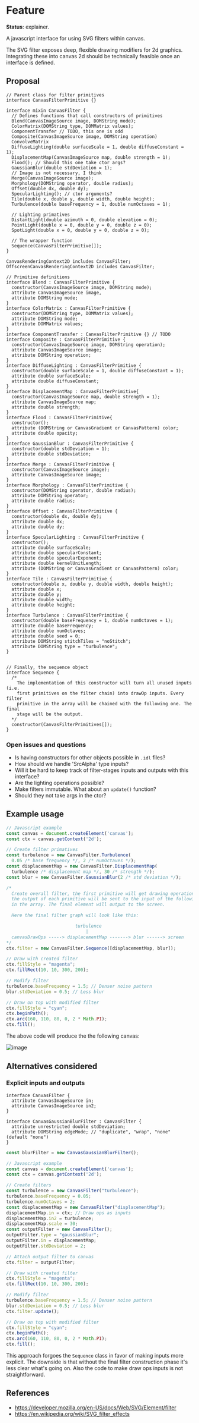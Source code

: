 Feature
=======
**Status**: explainer.

A javascript interface for using SVG filters within canvas.

The SVG filter exposes deep, flexible drawing modifiers for 2d graphics.
Integrating these into canvas 2d should be technically feasible once an
interface is defined.

Proposal
--------

```webidl
// Parent class for filter primitives
interface CanvasFilterPrimitive {}

interface mixin CanvasFilter {
  // Defines functions that call constructors of primitives
  Blend(CanvasImageSource image, DOMString mode);
  ColorMatrix(DOMString type, DOMMatrix values);
  ComponentTransfer // TODO, this one is odd
  Composite(CanvasImageSource image, DOMString operation)
  ConvolveMatrix
  DiffuseLighting(double surfaceScale = 1, double diffuseConstant = 1);
  DisplacementMap(CanvasImageSource map, double strength = 1);
  Flood(); // Should this one take ctor args?
  GaussianBlur(double stdDeviation = 1);
  // Image is not necessary, I think
  Merge(CanvasImageSource image);
  Morphology(DOMString operator, double radius);
  Offset(double dx, double dy);
  SpecularLighting(); // ctor arguments?
  Tile(double x, double y, double width, double height);
  Turbulence(double baseFrequency = 1, double numOctaves = 1);

  // Lighting primatives
  DistantLight(double azimuth = 0, double elevation = 0);
  PointLight(double x = 0, double y = 0, double z = 0);
  SpotLight(double x = 0, double y = 0, double z = 0);

  // The wrapper function
  Sequence(CanvasFilterPrimitive[]);
}

CanvasRenderingContext2D includes CanvasFilter;
OffscreenCanvasRenderingContext2D includes CanvasFilter;

// Primitive definitions
interface Blend : CanvasFilterPrimitive {
  constructor(CanvasImageSource image, DOMString mode);
  attribute CanvasImageSource image,
  attribute DOMString mode;
}
interface ColorMatrix : CanvasFilterPrimitive {
  constructor(DOMString type, DOMMatrix values);
  attribute DOMString mode;
  attribute DOMMatrix values;
}
interface ComponentTransfer : CanvasFilterPrimitive {} // TODO
interface Composite : CanvasFilterPrimitive {
  constructor(CanvasImageSource image, DOMString operation);
  attribute CanvasImageSource image;
  attribute DOMString operation;
}
interface DiffuseLighting : CanvasFilterPrimitive {
  constructor(double surfaceScale = 1, double diffuseConstant = 1);
  attribute double surfaceScale;
  attribute double diffuseConstant;
}
interface DisplacementMap : CanvasFilterPrimitive{
  constructor(CanvasImageSource map, double strength = 1);
  attribute CanvasImageSource map;
  attribute double strength;
}
interface Flood : CanvasFilterPrimitive{
  constructor();
  attribute (DOMString or CanvasGradient or CanvasPattern) color;
  attribute double opacity;
}
interface GaussianBlur : CanvasFilterPrimitive {
  constructor(double stdDeviation = 1);
  attribute double stdDeviation;
}
interface Merge : CanvasFilterPrimitive {
  constructor(CanvasImageSource image);
  attribute CanvasImageSource image;
}
interface Morphology : CanvasFilterPrimitive {
  constructor(DOMString operator, double radius);
  attribute DOMString operator;
  attribute double radius;
}
interface Offset : CanvasFilterPrimitive {
  constructor(double dx, double dy);
  attribute double dx;
  attribute double dy;
}
interface SpecularLighting : CanvasFilterPrimitive {
  constructor();
  attribute double surfaceScale;
  attribute double specularConstant;
  attribute double specularExponent;
  attribute double kernelUnitLength;
  attribute (DOMString or CanvasGradient or CanvasPattern) color; 
}
interface Tile : CanvasFilterPrimitive {
  constructor(double x, double y, double width, double height);
  attribute double x;
  attribute double y;
  attribute double width;
  attribute double height;
}
interface Turbulence : CanvasFilterPrimitive {
  constructor(double baseFrequency = 1, double numOctaves = 1);
  attribute double baseFrequency;
  attribute double numOctaves;
  attribute double seed = 0;
  attribute DOMString stitchTiles = "noStitch";
  attribute DOMString type = "turbulence";
}


// Finally, the sequence object
interface Sequence {
  /*
    The implementation of this constructor will turn all unused inputs (i.e.
    first primitives on the filter chain) into drawOp inputs. Every filter
    primitive in the array will be chained with the following one. The final
    stage will be the output.
  */
  constructor(CanvasFilterPrimitives[]);
}
```

### Open issues and questions

- Is having constructors for other objects possible in `.idl` files?
- How should we handle 'SrcAlpha' type inputs?
- Will it be hard to keep track of filter-stages inputs and outputs with this
interface?
- Are the lighting operations possible?
- Make filters immutable. What about an `update()` function?
- Should they not take args in the ctor?

Example usage
-------------

```js
// Javascript example
const canvas = document.createElement('canvas');
const ctx = canvas.getContext('2d');

// Create filter primatives
const turbulence = new CanvasFilter.Turbulence(
  0.05 /* base frequency */, 2 /* numOctaves */);
const displacementMap = new CanvasFilter.DisplacementMap(
  turbulence /* displacement map */, 30 /* strength */);
const blur = new CanvasFilter.GaussianBlur(2 /* std deviation */);

/*
  Create overall filter, the first primitive will get drawing operations as input
  the output of each primitive will be sent to the input of the following element
  in the array. The final element will output to the screen.

  Here the final filter graph will look like this:

                          turbulence
                              |
  canvasDrawOps -----> displacementMap -------> blur ------> screen
*/
ctx.filter = new CanvasFilter.Sequence([displacementMap, blur]);

// Draw with created filter
ctx.fillStyle = "magenta";
ctx.fillRect(10, 10, 300, 200);

// Modify filter
turbulence.baseFrequency = 1.5; // Denser noise pattern
blur.stdDeviation = 0.5; // Less blur

// Draw on top with modified filter
ctx.fillStyle = "cyan";
ctx.beginPath();
ctx.arc(160, 110, 80, 0, 2 * Math.PI);
ctx.fill();
```

The above code will produce the the following canvas:

![image](../images/filtered-canvas.png)

Alternatives considered
-----------------------

### Explicit inputs and outputs

```webidl
interface CanvasFilter {
  attribute CanvasImageSource in;
  attribute CanvasImageSource in2;
}

interface CanvasGaussianBlurFilter : CanvasFilter {
  attribute unrestricted double stdDeviation;
  attribute DOMString edgeMode; // "duplicate", "wrap", "none" (default "none")
}
```

```js
const blurFilter = new CanvasGaussianBlurFilter();

// Javascript example
const canvas = document.createElement('canvas');
const ctx = canvas.getContext('2d');

// Create filters
const turbulence = new CanvasFilter("turbulence");
turbulence.baseFrequency = 0.05;
turbulence.numOctaves = 2;
const displacementMap = new CanvasFilter("displacementMap");
displacementMap.in = ctx; // Draw ops as inputs
displacementMap.in2 = turbulence;
displacementMap.scale = 30;
const outputFilter = new CanvasFilter();
outputFilter.type = "gaussianBlur";
outputFilter.in = displacementMap;
outputFilter.stdDeviation = 2;

// Attach output filter to canvas
ctx.filter = outputFilter;

// Draw with created filter
ctx.fillStyle = "magenta";
ctx.fillRect(10, 10, 300, 200);

// Modify filter
turbulence.baseFrequency = 1.5; // Denser noise pattern
blur.stdDeviation = 0.5; // Less blur
ctx.filter.update();

// Draw on top with modified filter
ctx.fillStyle = "cyan";
ctx.beginPath();
ctx.arc(160, 110, 80, 0, 2 * Math.PI);
ctx.fill();
```

This approach forgoes the `Sequence` class in favor of making inputs more
explicit. The downside is that without the final filter construction phase it's
less clear what's going on. Also the code to make draw ops inputs is not
straightforward.


References
----------

- https://developer.mozilla.org/en-US/docs/Web/SVG/Element/filter
- https://en.wikipedia.org/wiki/SVG_filter_effects
